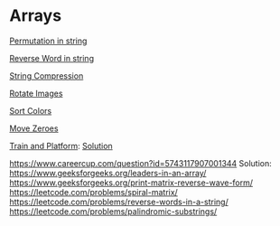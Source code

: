 
# Arrays
[Permutation in string](Arrays\permutation\permutation.py)

[Reverse Word in string](Arrays\reverseString\reverseString.py)

[String Compression](Arrays\stringCompress\stringCompress.py)

[Rotate Images](Arrays\rotateMatrixInPlace\rotate.py)

[Sort Colors](Arrays\sortArrays\sortThreePointers.py)

[Move Zeroes](Arrays\moveZeroes\moveZeroes.py)

[Train and Platform](https://www.hackerrank.com/contests/kilobyte-uz-contest1/challenges/trains-and-platforms/problem?source=post_page-----f86ed28d3a50----------------------):
[Solution](https://www.geeksforgeeks.org/minimum-number-platforms-required-railwaybus-station/)

https://www.careercup.com/question?id=5743117907001344
Solution: https://www.geeksforgeeks.org/leaders-in-an-array/
https://www.geeksforgeeks.org/print-matrix-reverse-wave-form/
https://leetcode.com/problems/spiral-matrix/
https://leetcode.com/problems/reverse-words-in-a-string/
https://leetcode.com/problems/palindromic-substrings/